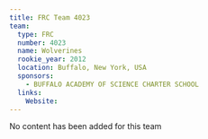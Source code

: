 ```yaml
---
title: FRC Team 4023
team:
  type: FRC
  number: 4023
  name: Wolverines
  rookie_year: 2012
  location: Buffalo, New York, USA
  sponsors:
    - BUFFALO ACADEMY OF SCIENCE CHARTER SCHOOL
  links:
    Website: 
---
```

No content has been added for this team